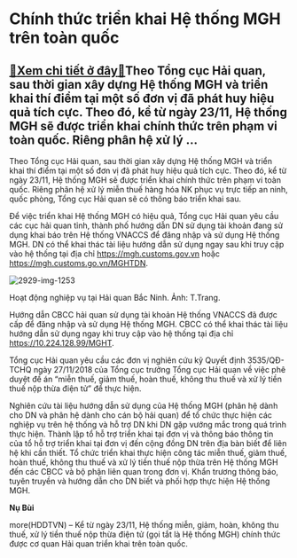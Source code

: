 Chính thức triển khai Hệ thống MGH trên toàn quốc
=================================================

[:gift:Xem chi tiết ở đây:gift:](https://hddtvn.com/chinh-thuc-trien-khai-he-thong-mgh-tren-toan-quoc/)Theo Tổng cục Hải quan, sau thời gian xây dựng Hệ thống MGH và triển khai thí điểm tại một số đơn vị đã phát huy hiệu quả tích cực. Theo đó, kể từ ngày 23/11, Hệ thống MGH sẽ được triển khai chính thức trên phạm vi toàn quốc. Riêng phân hệ xử lý …
-------------------------------------------------------------------------------------------------------------------------------------------------------------------------------------------------------------------------------------------------------


Theo Tổng cục Hải quan, sau thời gian xây dựng Hệ thống MGH và triển khai thí điểm tại một số đơn vị đã phát huy hiệu quả tích cực. Theo đó, kể từ ngày 23/11, Hệ thống MGH sẽ được triển khai chính thức trên phạm vi toàn quốc. Riêng phân hệ xử lý miễn thuế hàng hóa NK phục vụ trực tiếp an ninh, quốc phòng, Tổng cục Hải quan sẽ có thông báo triển khai sau.


Để việc triển khai Hệ thống MGH có hiệu quả, Tổng cục Hải quan yêu cầu các cục hải quan tỉnh, thành phố hướng dẫn DN sử dụng tài khoản đang sử dụng khai báo trên Hệ thống VNACCS để đăng nhập và sử dụng Hệ thống MGH. DN có thể khai thác tài liệu hướng dẫn sử dụng ngay sau khi truy cập vào hệ thống tại địa chỉ https://mgh.customs.gov.vn hoặc https://mgh.customs.go.vn/MGHTDN.





![2929-img-1253](https://hddtvn.com/wp-content/uploads/2021/01/2929_IMG_1253.jpg "với các trường hợp không thuộc đối tượng được hoàn thuế nhưng cơ quan Hải quan đã ban hành quyết định không thu thuế thì thực hiện kiểm tra lại toàn bộ hồ sơ vụ việc để thực hiện điều chỉnh lại quyết định không thu thuế và thực hiện truy thu số tiền thuế đã không thu theo quy định.  Ảnh: T.Trang.")


Hoạt động nghiệp vụ tại Hải quan Bắc Ninh. Ảnh: T.Trang.



Hướng dẫn CBCC hải quan sử dụng tài khoản Hệ thống VNACCS đã được cấp để đăng nhập và sử dụng Hệ thống MGH. CBCC có thể khai thác tài liệu hướng dẫn sử dụng ngay khi truy cập vào hệ thống tại địa chỉ https://10.224.128.99/MGHT.


Tổng cục Hải quan yêu cầu các đơn vị nghiên cứu kỹ Quyết định 3535/QĐ-TCHQ ngày 27/11/2018 của Tổng cục trưởng Tổng cục Hải quan về việc phê duyệt đề án “miễn thuế, giảm thuế, hoàn thuế, không thu thuế và xử lý tiền thuế nộp thừa điện tử” để thực hiện.


Nghiên cứu tài liệu hướng dẫn sử dụng của Hệ thống MGH (phân hệ dành cho DN và phân hệ dành cho cán bộ hải quan) để tổ chức thực hiện các nghiệp vụ trên hệ thống và hỗ trợ DN khi DN gặp vướng mắc trong quá trình thực hiện. Thành lập tổ hỗ trợ triển khai tại đơn vị và thông báo thông tin của tổ hỗ trợ triển khai tại đơn vị đến cộng đồng DN trên địa bàn biết để liên hệ khi cần thiết. Tổ chức triển khai thực hiện công tác miễn thuế, giảm thuế, hoàn thuế, không thu thuế và xử lý tiền thuế nộp thừa trên Hệ thống MGH đến các CBCC và bộ phận liên quan trong đơn vị. Khẩn trương thông báo, tuyên truyền và hướng dẫn cho DN biết và phối hợp thực hiện Hệ thống MGH.




**Nụ Bùi**



more(HDDTVN) – Kể từ ngày 23/11, Hệ thống miễn, giảm, hoàn, không thu thuế, xử lý tiền thuế nộp thừa điện tử (gọi tắt là Hệ thống MGH) chính thức được cơ quan Hải quan triển khai trên toàn quốc.

